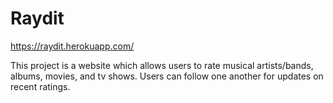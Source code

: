 # Raydit
https://raydit.herokuapp.com/

This project is a website which allows users to rate musical artists/bands, albums, movies, and tv shows. Users can follow one another for updates on recent ratings.
